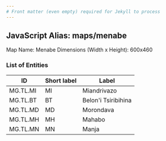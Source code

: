 ```yaml
---
# Front matter (even empty) required for Jekyll to process
---
```


## JavaScript Alias: maps/menabe

Map Name: Menabe
Dimensions (Width x Height): 600x460

### List of Entities

ID | Short label | Label
---|---|---|
MG.TL.MI|MI|Miandrivazo
MG.TL.BT|BT|Belon\'i Tsiribihina
MG.TL.MD|MD|Morondava
MG.TL.MH|MH|Mahabo
MG.TL.MN|MN|Manja
